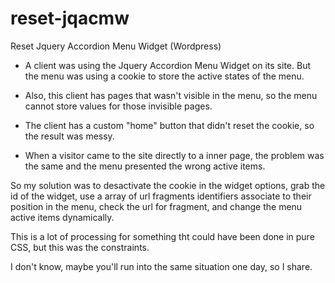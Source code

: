 reset-jqacmw
============

Reset Jquery Accordion Menu Widget (Wordpress)

- A client was using the Jquery Accordion Menu Widget on its site. But the menu was using a cookie to store the active states of the menu.

- Also, this client has pages that wasn't visible in the menu, so the menu cannot store values for those invisible pages.

- The client has a custom "home" button that didn't reset the cookie, so the result was messy.

- When a visitor came to the site directly to a inner page, the problem was the same and the menu presented the wrong active items.


So my solution was to desactivate the cookie in the widget options, grab the id of the widget, use a array of url fragments identifiers associate to their position in the menu, check the url for fragment, and change the menu active items dynamically.

This is a lot of processing for something tht could have been done in pure CSS, but this was the constraints.

I don't know, maybe you'll run into the same situation one day, so I share.
